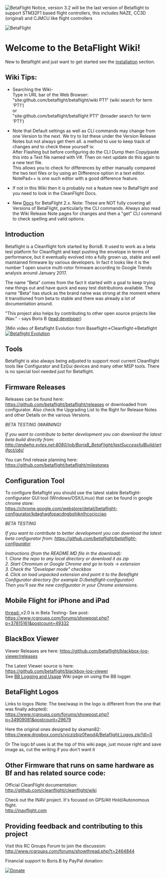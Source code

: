 ![BetaFlight Notice, version 3.2 will be the last version of Betaflight to support STM32F1 based flight controllers, this includes NAZE, CC3D (original) and CJMCU like flight controllers](https://raw.githubusercontent.com/wiki/betaflight/betaflight/images/betaflight/bf3_2_notice.png)

![BetaFlight](https://raw.githubusercontent.com/wiki/betaflight/betaflight/images/betaflight/bf_logo.png)
# Welcome to the BetaFlight Wiki!

New to Betaflight and just want to get started see the [installation](https://github.com/betaflight/betaflight/wiki/Installing-Betaflight) section.

## Wiki Tips:   
- Searching the Wiki-  
Type in URL bar of the Web Browser:   
"site:github.com/betaflight/betaflight/wiki PT1" (wiki search for term 'PT1')  
or   
"site:github.com/betaflight/betaflight PT1" (broader search for term 'PT1')   

-  Note that Default settings as well as CLI commands may change from one Version to the next. We try to list these under the Version Release Notes but not always get them all. a method to use to keep track of changes and to check these yourself is:    
After Flashing but before configuring do the CLI Dump then Copy/paste this into a Text file named with V#. Then on next update do this again to a new text file.  
This allows you to check for differences by either manually compared the two text files or by using an Difference option in a text editor.  NotePad++ is one such editor with a good difference feature.

- If not in this Wiki then it is probably not a feature new to BetaFlight and you need to look in the CleanFlight Docs.

- New [Docs](https://github.com/martinbudden/betaflight/tree/master/docs) for BetaFlight 2.x. Note: These are NOT fully covering all Versions of BetaFlight, particularly the CLI commands. Always also read the Wiki Release Note pages for changes and then a "get" CLI command to check spelling and valid options.

## Introduction
Betaflight is a Cleanflight fork started by BorisB. It used to work as a beta test platform for Cleanflight and kept pushing the envelope in terms of performance, but it eventually evolved into a fully grown up, stable and well maintained firmware by various developers. In fact it looks like it is the number 1 open source multi-rotor firmware according to Google Trends analysis around January 2017.

The name "Beta" comes from the fact it started with a goal to keep trying new things out and have quick and easy test distributions available. The name "Beta" has stuck as the brand name was strong at the moment where it transitioned from beta to stable and there was already a lot of documentation around.

"This project also helps by contributing to other open source projects like iNav." - says Boris B ([lead developer](http://www.youtube.com/user/bozic1982/featured))

3Min video of Betaflight Evolution from Baseflight->Cleanflight->Betaflight
[![Betaflight Evolution](http://img.youtube.com/vi/gJ4z48BRsh8/0.jpg)](https://www.youtube.com/watch?v=gJ4z48BRsh8)

## Tools
Betaflight is also always being adjusted to support most current Cleanflight tools like Configurator and EzGui devices and many other MSP tools. There is no special tool needed just for Betaflight.

## Firmware Releases
Releases can be found here: https://github.com/betaflight/betaflight/releases or downloaded from configurator.
Also check the Upgrading List to the Right for Release Notes and other Details on the various Versions.

*BETA TESTING (WARNING)*

*If you want to contribute to better development you can download the latest beta build directly from:* *http://andwho.sytes.net:8080/job/BorisB_BetaFlight/lastSuccessfulBuild/artifact/obj/*

You can find release planning here:   
https://github.com/betaflight/betaflight/milestones

## Configuration Tool
To configure Betaflight you should use the latest stable Betaflight-configurator GUI tool (Windows/OSX/Linux) that can be found in google chrome store:  
https://chrome.google.com/webstore/detail/betaflight-configurator/kdaghagfopacdngbohiknlhcocjccjao

*BETA TESTING*

*If you want to contribute to better development you can download the latest beta configurator from:*
*https://github.com/betaflight/betaflight-configurator* 

*Instructions (from the README.MD file in the download):*    
*1. Clone the repo to any local directory or download it as zip*  
*2. Start Chromium or Google Chrome and go to tools -> extension*  
*3. Check the "Developer mode" checkbox*  
*4. Click on load unpacked extension and point it to the Betaflight Configurator directory (for example D:/betaflight-configurator)*    
*Then you'll see the new configurator in your Chrome extensions.*

## Mobile Flight for iPhone and iPad  
[thread: ](https://www.rcgroups.com/forums/showthread.php?2601895-Mobile-Flight-Configuration-and-ground-control-app-for-Cleanflight-on-iPhone)
v2.0 is in Beta Testing- See post: https://www.rcgroups.com/forums/showpost.php?p=37815161&postcount=49332  

## BlackBox Viewer
Viewer Releases are here:
https://github.com/betaflight/blackbox-log-viewer/releases

The Latest Viewer source is here:   
https://github.com/betaflight/blackbox-log-viewer  
See [BB Logging and Usage](https://github.com/betaflight/betaflight/wiki/Black-Box-logging-and-usage) Wiki page on using the BB logger. 

## BetaFlight Logos
Links to logos (Note: The bee/wasp in the logo is different from the one that was finally adopted):  
https://www.rcgroups.com/forums/showpost.php?p=34909081&postcount=29679

Here the original ones designed by skaman82:  
https://www.dropbox.com/s/viczizbjz0fwod4/Betaflight.Logos.zip?dl=0

Or The logo bf uses is at the top of this wiki page, just mouse right and save image as, cut the writing if you don't want it 

## Other Firmware that runs on same hardware as Bf and has related source code:   
Official CleanFlight documentation: http://github.com/cleanflight/cleanflight/wiki

Check out the INAV project. It's focused on GPS/Alt Hold/Autonomous flight.  
http://inavflight.com  

## Providing feedback and contributing to this project
Visit this RC Groups Forum to join the discussion: http://www.rcgroups.com/forums/showthread.php?t=2464844

Financial support to Boris.B by PayPal donation:

[![Donate](https://www.paypalobjects.com/en_US/NL/i/btn/btn_donateCC_LG.gif)](https://www.paypal.com/cgi-bin/webscr?cmd=_s-xclick&hosted_button_id=Z3RQMS2KT4YJU)